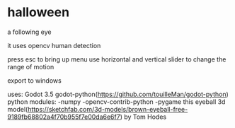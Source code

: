 # halloween
a following eye

it uses opencv human detection

press esc to bring up menu
use horizontal and vertical slider to change the range of motion

export to windows

uses:
Godot 3.5
godot-python(https://github.com/touilleMan/godot-python)
python modules:
-numpy
-opencv-contrib-python
-pygame
this eyeball 3d model(https://sketchfab.com/3d-models/brown-eyeball-free-9189fb68802a4f70b955f7e00da6e6f7) by Tom Hodes
